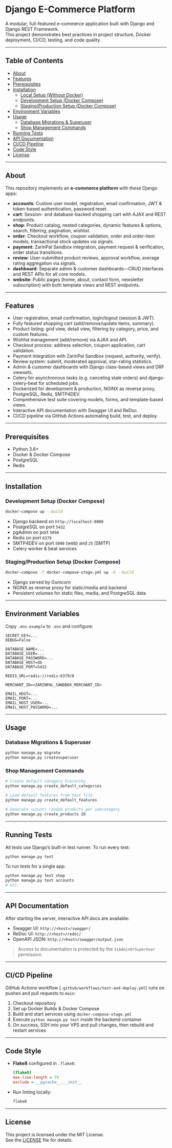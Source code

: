 # Django E-Commerce Platform

A modular, full-featured e-commerce application built with Django and Django REST Framework.  
This project demonstrates best practices in project structure, Docker deployment, CI/CD, testing, and code quality.

---

## Table of Contents

- [About](#about)  
- [Features](#features)  
- [Prerequisites](#prerequisites)  
- [Installation](#installation)  
  - [Local Setup (Without Docker)](#local-setup-without-docker)  
  - [Development Setup (Docker Compose)](#development-setup-docker-compose)  
  - [Staging/Production Setup (Docker Compose)](#stagingproduction-setup-docker-compose)  
- [Environment Variables](#environment-variables)  
- [Usage](#usage)  
  - [Database Migrations & Superuser](#database-migrations--superuser)  
  - [Shop Management Commands](#shop-management-commands)  
- [Running Tests](#running-tests)  
- [API Documentation](#api-documentation)  
- [CI/CD Pipeline](#cicd-pipeline)  
- [Code Style](#code-style)  
- [License](#license)  

---

## About

This repository implements an **e-commerce platform** with these Django apps:

- **accounts**: Custom user model, registration, email confirmation, JWT & token-based authentication, password reset.  
- **cart**: Session- and database-backed shopping cart with AJAX and REST endpoints.  
- **shop**: Product catalog, nested categories, dynamic features & options, search, filtering, pagination, wishlist.  
- **order**: Checkout workflow, coupon validation, order and order-item models, transactional stock updates via signals.  
- **payment**: ZarinPal Sandbox integration, payment request & verification, order status transitions.  
- **review**: User-submitted product reviews, approval workflow, average rating aggregation via signals.  
- **dashboard**: Separate admin & customer dashboards—CRUD interfaces and REST APIs for all core models.  
- **website**: Public pages (home, about, contact form, newsletter subscription) with both template views and REST endpoints.  

---

## Features

- User registration, email confirmation, login/logout (session & JWT).  
- Fully featured shopping cart (add/remove/update items, summary).  
- Product listing: grid view, detail view, filtering by category, price, and custom features.  
- Wishlist management (add/remove) via AJAX and API.  
- Checkout process: address selection, coupon application, cart validation.  
- Payment integration with ZarinPal Sandbox (request, authority, verify).  
- Review system: submit, moderated approval, star-rating statistics.  
- Admin & customer dashboards with Django class-based views and DRF viewsets.  
- Celery for asynchronous tasks (e.g. canceling stale orders) and django-celery-beat for scheduled jobs.  
- Dockerized for development & production, NGINX as reverse proxy, PostgreSQL, Redis, SMTP4DEV.  
- Comprehensive test suite covering models, forms, and template-based views.  
- Interactive API documentation with Swagger UI and ReDoc.  
- CI/CD pipeline via GitHub Actions automating build, test, and deploy.  

---

## Prerequisites

- Python 3.8+  
- Docker & Docker Compose  
- PostgreSQL  
- Redis  

---

## Installation

### Development Setup (Docker Compose)

```bash
docker-compose up --build
```

- Django backend on `http://localhost:8000`  
- PostgreSQL on port `5432`  
- pgAdmin on port `5050`  
- Redis on port `6379`  
- SMTP4DEV on port `5000` (web) and `25` (SMTP)  
- Celery worker & beat services  

### Staging/Production Setup (Docker Compose)

```bash
docker-compose -f docker-compose-stage.yml up -d --build
```

- Django served by Gunicorn  
- NGINX as reverse proxy for static/media and backend  
- Persistent volumes for static files, media, and PostgreSQL data  

---

## Environment Variables

Copy `.env.example` to `.env` and configure:

```dotenv
SECRET_KEY=...
DEBUG=False

DATABASE_NAME=...
DATABASE_USER=...
DATABASE_PASSWORD=...
DATABASE_HOST=db
DATABASE_PORT=5432

REDIS_URL=redis://redis:6379/0

MERCHANT_ID=<ZARINPAL_SANDBOX_MERCHANT_ID>

EMAIL_HOST=...
EMAIL_PORT=...
EMAIL_HOST_USER=...
EMAIL_HOST_PASSWORD=...
```

---

## Usage

### Database Migrations & Superuser

```bash
python manage.py migrate
python manage.py createsuperuser
```

### Shop Management Commands

```bash
# Create default category hierarchy
python manage.py create_default_categories

# Load default features from text file
python manage.py create_default_features

# Generate <count> random products per subcategory
python manage.py create_products 20
```

---

## Running Tests

All tests use Django’s built-in test runner. To run every test:

```bash
python manage.py test
```

To run tests for a single app:

```bash
python manage.py test shop
python manage.py test accounts
# etc.
```

---

## API Documentation

After starting the server, interactive API docs are available:

- Swagger UI: `http://<host>/swagger/`  
- ReDoc UI:   `http://<host>/redoc/`  
- OpenAPI JSON: `http://<host>/swagger/output.json`  

> Access to documentation is protected by the `IsAdminOrSuperUser` permission.

---

## CI/CD Pipeline

GitHub Actions workflow (`.github/workflows/test-and-deploy.yml`) runs on pushes and pull requests to `main`:

1. Checkout repository  
2. Set up Docker Buildx & Docker Compose  
3. Build and start services using `docker-compose-stage.yml`  
4. Execute `python manage.py test` inside the backend container  
5. On success, SSH into your VPS and pull changes, then rebuild and restart services  

---

## Code Style

- **Flake8** configured in `.flake8`:
  ```ini
  [flake8]
  max-line-length = 79
  exclude = __pycache__,__init__
  ```
- Run linting locally:
  ```bash
  flake8
  ```

---

## License

This project is licensed under the MIT License.  
See the [LICENSE](LICENSE) file for details.
